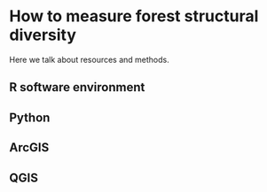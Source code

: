 # How to measure forest structural diversity 

Here we talk about resources and methods.

## R software environment

## Python

## ArcGIS

## QGIS
  
  

